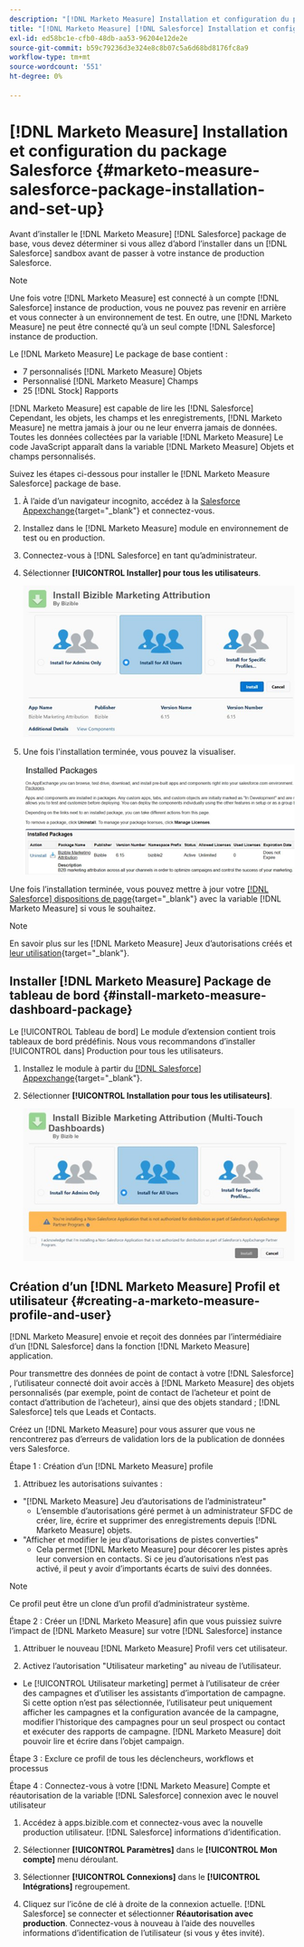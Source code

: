 ```yaml
---
description: "[!DNL Marketo Measure] Installation et configuration du package Salesforce - [!DNL Marketo Measure] - Documentation du produit"
title: "[!DNL Marketo Measure] [!DNL Salesforce] Installation et configuration du package"
exl-id: ed58bc1e-cfb0-48db-aa53-96204e12de2e
source-git-commit: b59c79236d3e324e8c8b07c5a6d68bd8176fc8a9
workflow-type: tm+mt
source-wordcount: '551'
ht-degree: 0%

---
```


# [!DNL Marketo Measure] Installation et configuration du package Salesforce {#marketo-measure-salesforce-package-installation-and-set-up}

Avant d’installer le [!DNL Marketo Measure] [!DNL Salesforce] package de base, vous devez déterminer si vous allez d’abord l’installer dans un [!DNL Salesforce] sandbox avant de passer à votre instance de production Salesforce.

>[!NOTE]
>
>Une fois votre [!DNL Marketo Measure] est connecté à un compte [!DNL Salesforce] instance de production, vous ne pouvez pas revenir en arrière et vous connecter à un environnement de test. En outre, une [!DNL Marketo Measure] ne peut être connecté qu’à un seul compte [!DNL Salesforce] instance de production.

Le [!DNL Marketo Measure] Le package de base contient :

* 7 personnalisés [!DNL Marketo Measure] Objets
* Personnalisé [!DNL Marketo Measure] Champs
* 25 [!DNL Stock] Rapports

[!DNL Marketo Measure] est capable de lire les [!DNL Salesforce] Cependant, les objets, les champs et les enregistrements, [!DNL Marketo Measure] ne mettra jamais à jour ou ne leur enverra jamais de données. Toutes les données collectées par la variable [!DNL Marketo Measure] Le code JavaScript apparaît dans la variable [!DNL Marketo Measure] Objets et champs personnalisés.

Suivez les étapes ci-dessous pour installer le [!DNL Marketo Measure Salesforce] package de base.

1. À l’aide d’un navigateur incognito, accédez à la [Salesforce Appexchange](https://appexchange.salesforce.com/appxListingDetail?listingId=a0N3000000B3KLuEAN){target=&quot;_blank&quot;} et connectez-vous.

1. Installez dans le [!DNL Marketo Measure] module en environnement de test ou en production.

1. Connectez-vous à [!DNL Salesforce] en tant qu’administrateur.

1. Sélectionner **[!UICONTROL Installer] pour tous les utilisateurs**.

   ![](assets/marketo-measure-salesforce-package-installation-and-set-up-1.png)

1. Une fois l&#39;installation terminée, vous pouvez la visualiser.

   ![](assets/marketo-measure-salesforce-package-installation-and-set-up-2.png)

Une fois l’installation terminée, vous pouvez mettre à jour votre [[!DNL Salesforce] dispositions de page](/help/configuration-and-setup/marketo-measure-and-salesforce/page-layout-instructions.md){target=&quot;_blank&quot;} avec la variable [!DNL Marketo Measure] si vous le souhaitez.

>[!NOTE]
>
>En savoir plus sur les [!DNL Marketo Measure] Jeux d’autorisations créés et [leur utilisation](/help/configuration-and-setup/marketo-measure-and-salesforce/marketo-measure-permission-sets.md){target=&quot;_blank&quot;}.

## Installer [!DNL Marketo Measure] Package de tableau de bord {#install-marketo-measure-dashboard-package}

Le [!UICONTROL Tableau de bord] Le module d’extension contient trois tableaux de bord prédéfinis. Nous vous recommandons d’installer [!UICONTROL dans] Production pour tous les utilisateurs.

1. Installez le module à partir du [[!DNL Salesforce] Appexchange](https://login.salesforce.com/packaging/installPackage.apexp?p0=04t610000001jI6){target=&quot;_blank&quot;}.

1. Sélectionner **[!UICONTROL Installation pour tous les utilisateurs]**.

   ![](assets/marketo-measure-salesforce-package-installation-and-set-up-3.png)

## Création d’un [!DNL Marketo Measure] Profil et utilisateur {#creating-a-marketo-measure-profile-and-user}

[!DNL Marketo Measure] envoie et reçoit des données par l’intermédiaire d’un [!DNL Salesforce] dans la fonction [!DNL Marketo Measure] application.

Pour transmettre des données de point de contact à votre [!DNL Salesforce] , l’utilisateur connecté doit avoir accès à [!DNL Marketo Measure] des objets personnalisés (par exemple, point de contact de l’acheteur et point de contact d’attribution de l’acheteur), ainsi que des objets standard ; [!DNL Salesforce] tels que Leads et Contacts.

Créez un [!DNL Marketo Measure] pour vous assurer que vous ne rencontrerez pas d’erreurs de validation lors de la publication de données vers Salesforce.

Étape 1 : Création d’un [!DNL Marketo Measure] profile

1. Attribuez les autorisations suivantes :

* &quot;[!DNL Marketo Measure] Jeu d’autorisations de l’administrateur&quot;
   * L’ensemble d’autorisations géré permet à un administrateur SFDC de créer, lire, écrire et supprimer des enregistrements depuis [!DNL Marketo Measure] objets.
* &quot;Afficher et modifier le jeu d’autorisations de pistes converties&quot;
   * Cela permet [!DNL Marketo Measure] pour décorer les pistes après leur conversion en contacts. Si ce jeu d’autorisations n’est pas activé, il peut y avoir d’importants écarts de suivi des données.

>[!NOTE]
>
>Ce profil peut être un clone d’un profil d’administrateur système.

Étape 2 : Créer un [!DNL Marketo Measure] afin que vous puissiez suivre l’impact de [!DNL Marketo Measure] sur votre [!DNL Salesforce] instance

1. Attribuer le nouveau [!DNL Marketo Measure] Profil vers cet utilisateur.

1. Activez l’autorisation &quot;Utilisateur marketing&quot; au niveau de l’utilisateur.

* Le [!UICONTROL Utilisateur marketing] permet à l’utilisateur de créer des campagnes et d’utiliser les assistants d’importation de campagne. Si cette option n’est pas sélectionnée, l’utilisateur peut uniquement afficher les campagnes et la configuration avancée de la campagne, modifier l’historique des campagnes pour un seul prospect ou contact et exécuter des rapports de campagne. [!DNL Marketo Measure] doit pouvoir lire et écrire dans l’objet campaign.

Étape 3 : Exclure ce profil de tous les déclencheurs, workflows et processus

Étape 4 : Connectez-vous à votre [!DNL Marketo Measure] Compte et réautorisation de la variable [!DNL Salesforce] connexion avec le nouvel utilisateur

1. Accédez à apps.bizible.com et connectez-vous avec la nouvelle production utilisateur. [!DNL Salesforce] informations d’identification.

1. Sélectionner **[!UICONTROL Paramètres]** dans le **[!UICONTROL Mon compte]** menu déroulant.

1. Sélectionner **[!UICONTROL Connexions]** dans le **[!UICONTROL Intégrations]** regroupement.

1. Cliquez sur l’icône de clé à droite de la connexion actuelle. [!DNL Salesforce] se connecter et sélectionner **Réautorisation avec production**. Connectez-vous à nouveau à l’aide des nouvelles informations d’identification de l’utilisateur (si vous y êtes invité).
